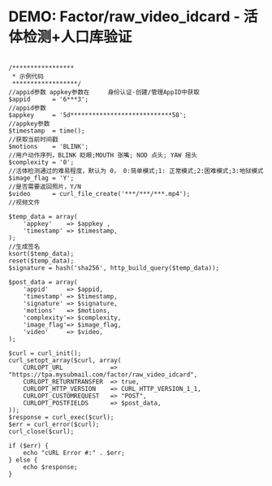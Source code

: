 # DEMO: Factor/raw_video_idcard - 活体检测+人口库验证
<br>
<?php

    /*****************
     * 示例代码
     ******************/
    //appid参数 appkey参数在     身份认证-创建/管理AppID中获取
    $appid      = '6***3';                                                                  //appid参数
    $appkey     = '5d****************************58';                                       //appkey参数
    $timestamp  = time();                                                                   //获取当前时间戳
    $motions    = 'BLINK';                                                                  //用户动作序列，BLINK 眨眼;MOUTH 张嘴; NOD 点头; YAW 摇头
    $complexity = '0';                                                                      //活体检测通过的难易程度，默认为 0， 0:简单模式;1: 正常模式;2:困难模式;3:地狱模式
    $image_flag = 'Y';                                                                      //是否需要返回照片，Y/N
    $video      = curl_file_create('***/***/***.mp4');                              //视频文件
    
    $temp_data = array(
        'appkey'    => $appkey ,
        'timestamp' => $timestamp,
    );
    //生成签名
    ksort($temp_data);
    reset($temp_data);
    $signature = hash('sha256', http_build_query($temp_data));
    
    $post_data = array(
        'appid'     => $appid,
        'timestamp' => $timestamp,
        'signature' => $signature,
        'motions'   => $motions,
        'complexity'=> $complexity,
        'image_flag'=> $image_flag,
        'video'     => $video,
    );
    
    $curl = curl_init();
    curl_setopt_array($curl, array(
        CURLOPT_URL             => "https://tpa.mysubmail.com/factor/raw_video_idcard",
        CURLOPT_RETURNTRANSFER  => true,
        CURLOPT_HTTP_VERSION    => CURL_HTTP_VERSION_1_1,
        CURLOPT_CUSTOMREQUEST   => "POST",
        CURLOPT_POSTFIELDS      => $post_data,
    ));
    $response = curl_exec($curl);
    $err = curl_error($curl);
    curl_close($curl);
    
    if ($err) {
        echo "cURL Error #:" . $err;
    } else {
        echo $response;
    }